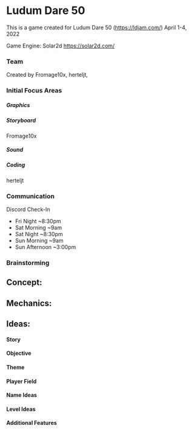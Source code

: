 # Ludum Dare 50

This is a game created for Ludum Dare 50 (https://ldjam.com/) April 1-4, 2022




Game Engine: Solar2d https://solar2d.com/



### Team
Created by Fromage10x, herteljt,

### Initial Focus Areas
##### Graphics


##### Storyboard
Fromage10x

##### Sound

##### Coding
herteljt

### Communication
Discord Check-In
- Fri Night ~8:30pm
- Sat Morning ~9am
- Sat Night ~8:30pm
- Sun Morning ~9am
- Sun Afternoon ~3:00pm


### Brainstorming
Concept:
-

Mechanics:
-

Ideas:
-


#### Story

#### Objective


#### Theme


#### Player Field


#### Name Ideas


#### Level Ideas


#### Additional Features
